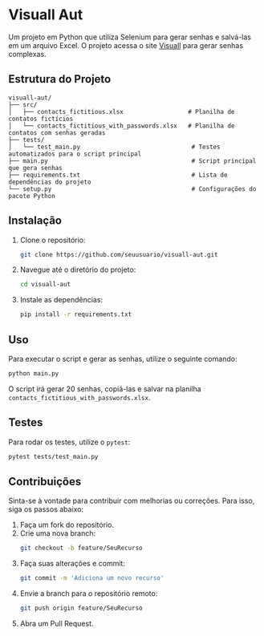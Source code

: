 
# Visuall Aut

Um projeto em Python que utiliza Selenium para gerar senhas e salvá-las em um arquivo Excel. O projeto acessa o site [Visuall](https://www.visuall.store/) para gerar senhas complexas.

## Estrutura do Projeto

```
visuall-aut/
├── src/
│   ├── contacts_fictitious.xlsx                  # Planilha de contatos fictícios
│   └── contacts_fictitious_with_passwords.xlsx   # Planilha de contatos com senhas geradas
├── tests/
│   └── test_main.py                               # Testes automatizados para o script principal
├── main.py                                        # Script principal que gera senhas
├── requirements.txt                               # Lista de dependências do projeto
└── setup.py                                       # Configurações do pacote Python
```

## Instalação

1. Clone o repositório:

   ```bash
   git clone https://github.com/seuusuario/visuall-aut.git
   ```
2. Navegue até o diretório do projeto:

   ```bash
   cd visuall-aut
   ```
3. Instale as dependências:

   ```bash
   pip install -r requirements.txt
   ```

## Uso

Para executar o script e gerar as senhas, utilize o seguinte comando:

```bash
python main.py
```

O script irá gerar 20 senhas, copiá-las e salvar na planilha `contacts_fictitious_with_passwords.xlsx`.

## Testes

Para rodar os testes, utilize o `pytest`:

```bash
pytest tests/test_main.py
```

## Contribuições

Sinta-se à vontade para contribuir com melhorias ou correções. Para isso, siga os passos abaixo:

1. Faça um fork do repositório.
2. Crie uma nova branch:
   ```bash
   git checkout -b feature/SeuRecurso
   ```
3. Faça suas alterações e commit:
   ```bash
   git commit -m 'Adiciona um novo recurso'
   ```
4. Envie a branch para o repositório remoto:
   ```bash
   git push origin feature/SeuRecurso
   ```
5. Abra um Pull Request.
